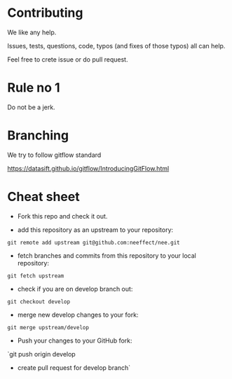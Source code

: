 # Contributing

We like any help.

Issues, tests, questions, code, typos (and fixes of those typos)
all can help.

Feel free to crete issue or do pull request.

# Rule no 1

Do not be a jerk.


# Branching

We try to follow gitflow standard

https://datasift.github.io/gitflow/IntroducingGitFlow.html


# Cheat sheet

- Fork this repo and check it out.


- add this repository as an upstream to your repository:

`git remote add upstream git@github.com:neeffect/nee.git`

- fetch branches and commits from this repository to your local repository:

`git fetch upstream`

- check if you are on develop branch out:

`git checkout develop`

- merge new develop changes to your fork:

`git merge upstream/develop`

- Push your changes to your GitHub fork:

`git push origin develop

- create pull request for develop branch`
